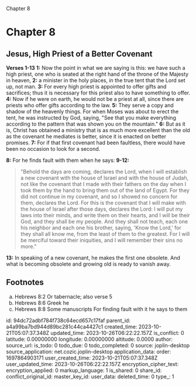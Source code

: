 Chapter 8

# Chapter 8

## Jesus, High Priest of a Better Covenant

**Verses 1-13**
**1:** Now the point in what we are saying is this: we have such a high priest, one who is seated at the right hand of the throne of the Majesty in heaven,
**2:** a minister in the holy places, in the true tent that the Lord set up, not man.
**3:** For every high priest is appointed to offer gifts and sacrifices; thus it is necessary for this priest also to have something to offer.
**4:** Now if he were on earth, he would not be a priest at all, since there are priests who offer gifts according to the law.
**5:** They serve a copy and shadow of the heavenly things. For when Moses was about to erect the tent, he was instructed by God, saying, "See that you make everything according to the pattern that was shown you on the mountain."
**6:** But as it is, Christ has obtained a ministry that is as much more excellent than the old as the covenant he mediates is better, since it is enacted on better promises.
**7:** For if that first covenant had been faultless, there would have been no occasion to look for a second.

**8:** For he finds fault with them when he says:
**9-12:**
> "Behold the days are coming, declares the Lord,
> when I will establish a new covenant with the house of Israel
> and with the house of Judah,
> not like the covenant that I made with their fathers
> on the day when I took them by the hand to bring them out of the land of Egypt.
> For they did not continue in my covenant,
> and so I showed no concern for them, declares the Lord.
> For this is the covenant that I will make with the house of Israel
> after those days, declares the Lord:
> I will put my laws into their minds,
> and write them on their hearts,
> and I will be their God,
> and they shall be my people.
> And they shall not teach, each one his neighbor
> and each one his brother, saying, 'Know the Lord,'
> for they shall all know me,
> from the least of them to the greatest.
> For I will be merciful toward their iniquities,
> and I will remember their sins no more."

**13:** In speaking of a new covenant, he makes the first one obsolete. And what is becoming obsolete and growing old is ready to vanish away.

## Footnotes

<ol type='a'>
	<li>Hebrews 8:2 Or tabernacle; also verse 5</li>
	<li>Hebrews 8:6 Greek he</li>
	<li>Hebrews 8:8 Some manuscripts For finding fault with it he says to them</li>
</ol>


id: 94dc72adbf784f738c64ecd657c17faf
parent_id: a4a99ba7bd944d89bc281c44ca4427c1
created_time: 2023-10-21T05:07:37.348Z
updated_time: 2023-10-26T06:22:22.157Z
is_conflict: 0
latitude: 0.00000000
longitude: 0.00000000
altitude: 0.0000
author: 
source_url: 
is_todo: 0
todo_due: 0
todo_completed: 0
source: joplin-desktop
source_application: net.cozic.joplin-desktop
application_data: 
order: 1697864903171
user_created_time: 2023-10-21T05:07:37.348Z
user_updated_time: 2023-10-26T06:22:22.157Z
encryption_cipher_text: 
encryption_applied: 0
markup_language: 1
is_shared: 0
share_id: 
conflict_original_id: 
master_key_id: 
user_data: 
deleted_time: 0
type_: 1